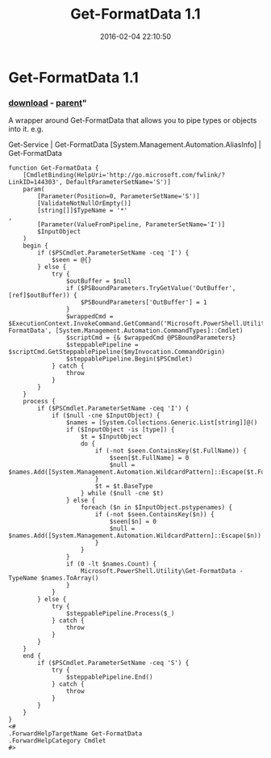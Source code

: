 ﻿---
pid:            6201
parent:         6196
children:       
poster:         Public Domain
title:          Get-FormatData 1.1
date:           2016-02-04 22:10:50
format:         posh
---

# Get-FormatData 1.1

### [download](6201.ps1) - [parent](6196.md)"

A wrapper around Get-FormatData that allows you to pipe types or objects into it. e.g.

Get-Service | Get-FormatData
[System.Management.Automation.AliasInfo] | Get-FormatData

```posh
function Get-FormatData {
	[CmdletBinding(HelpUri='http://go.microsoft.com/fwlink/?LinkID=144303', DefaultParameterSetName='S')]
	param(
		[Parameter(Position=0, ParameterSetName='S')]
		[ValidateNotNullOrEmpty()]
		[string[]]$TypeName = '*'
,
		[Parameter(ValueFromPipeline, ParameterSetName='I')]
		$InputObject
	)
	begin {
		if ($PSCmdlet.ParameterSetName -ceq 'I') {
			$seen = @{}
		} else {
			try {
				$outBuffer = $null
				if ($PSBoundParameters.TryGetValue('OutBuffer', [ref]$outBuffer)) {
					$PSBoundParameters['OutBuffer'] = 1
				}
				$wrappedCmd = $ExecutionContext.InvokeCommand.GetCommand('Microsoft.PowerShell.Utility\Get-FormatData', [System.Management.Automation.CommandTypes]::Cmdlet)
				$scriptCmd = {& $wrappedCmd @PSBoundParameters}
				$steppablePipeline = $scriptCmd.GetSteppablePipeline($myInvocation.CommandOrigin)
				$steppablePipeline.Begin($PSCmdlet)
			} catch {
				throw
			}
		}
	}
	process {
		if ($PSCmdlet.ParameterSetName -ceq 'I') {
			if ($null -cne $InputObject) {
				$names = [System.Collections.Generic.List[string]]@()
				if ($InputObject -is [type]) {
					$t = $InputObject
					do {
						if (-not $seen.ContainsKey($t.FullName)) {
							$seen[$t.FullName] = 0
							$null = $names.Add([System.Management.Automation.WildcardPattern]::Escape($t.FullName))
						} 
						$t = $t.BaseType
					} while ($null -cne $t)
				} else {
					foreach ($n in $InputObject.pstypenames) {
						if (-not $seen.ContainsKey($n)) {
							$seen[$n] = 0
							$null = $names.Add([System.Management.Automation.WildcardPattern]::Escape($n))
						}
					}
				}
				if (0 -lt $names.Count) {
					Microsoft.PowerShell.Utility\Get-FormatData -TypeName $names.ToArray()
				}
			}
		} else {
			try {
				$steppablePipeline.Process($_)
			} catch {
				throw
			}
		}
	}
	end {
		if ($PSCmdlet.ParameterSetName -ceq 'S') {
			try {
				$steppablePipeline.End()
			} catch {
				throw
			}
		}
	}
}
<#
.ForwardHelpTargetName Get-FormatData
.ForwardHelpCategory Cmdlet
#>
```
